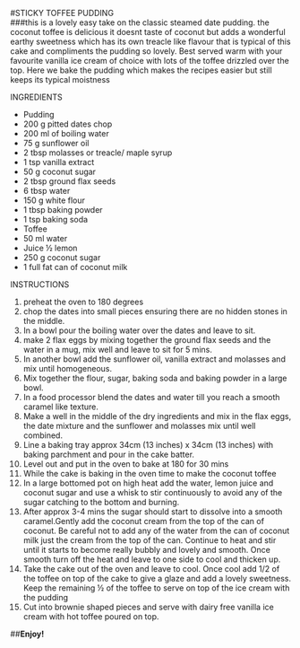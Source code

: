 #STICKY TOFFEE PUDDING  
###this is a lovely easy take on the classic steamed date pudding. the coconut toffee is delicious it doesnt taste of coconut but adds a wonderful earthy sweetness which has its own treacle like flavour that is typical of this cake and compliments the pudding so lovely. Best served warm with your favourite vanilla ice cream of choice with lots of the toffee drizzled over the top. Here we bake the pudding which makes the recipes easier but still keeps its typical moistness

INGREDIENTS
* Pudding
* 200 g pitted dates chop
* 200 ml of boiling water
* 75 g sunflower oil
* 2 tbsp molasses or treacle/ maple syrup
* 1 tsp vanilla extract
* 50 g coconut sugar
* 2 tbsp ground flax seeds
* 6 tbsp water
* 150 g white flour
* 1 tbsp baking powder
* 1 tsp baking soda
* Toffee
* 50 ml water
* Juice ½ lemon
* 250 g coconut sugar
* 1 full fat can of coconut milk

INSTRUCTIONS
1. preheat the oven to 180 degrees
2. chop the dates into small pieces ensuring there are no hidden stones in the middle.
3. In a bowl pour the boiling water over the dates and leave to sit.
4. make 2 flax eggs by mixing together the ground flax seeds and the water in a mug, mix well and leave to sit for 5 mins.
5. In another bowl add the sunflower oil, vanilla extract and molasses and mix until homogeneous.
6. Mix together the flour, sugar, baking soda and baking powder in a large bowl.
7. In a food processor blend the dates and water till you reach a smooth caramel like texture.
8. Make a well in the middle of the dry ingredients and mix in the flax eggs, the date mixture and the sunflower and molasses mix until well combined.
9. Line a baking tray approx 34cm (13 inches) x 34cm (13 inches) with baking parchment and pour in the cake batter.
10. Level out and put in the oven to bake at 180 for 30 mins
11. While the cake is baking in the oven time to make the coconut toffee
12. In a large bottomed pot on high heat add the water, lemon juice and coconut sugar and use a whisk to stir continuously to avoid any of the sugar catching to the bottom and burning.
13. After approx 3-4 mins the sugar should start to dissolve into a smooth caramel.Gently add the coconut cream from the top of the can of coconut. Be careful not to add any of the water from the can of coconut milk just the cream from the top of the can. Continue to heat and stir until it starts to become really bubbly and lovely and smooth. Once smooth turn off the heat and leave to one side to cool and thicken up.
14. Take the cake out of the oven and leave to cool. Once cool add 1/2 of the toffee on top of the cake to give a glaze and add a lovely sweetness. Keep the remaining ½ of the toffee to serve on top of the ice cream with the pudding
15. Cut into brownie shaped pieces and serve with dairy free vanilla ice cream with hot toffee poured on top.

##**Enjoy!**
